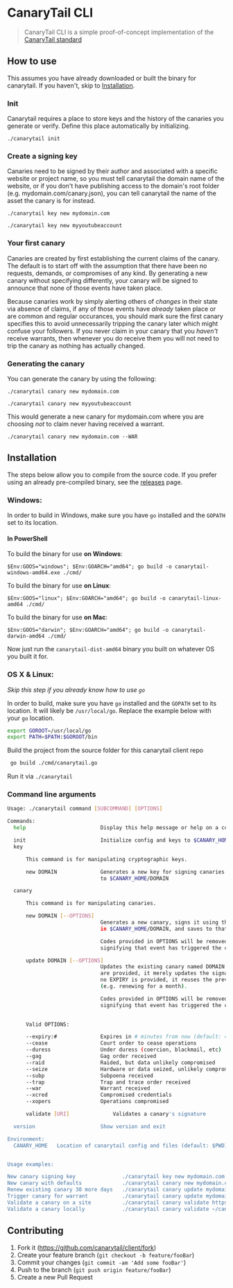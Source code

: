 # CanaryTail CLI
> CanaryTail CLI is a simple proof-of-concept implementation of the [CanaryTail standard](https://github.com/canarytail/standard)

## How to use

This assumes you have already downloaded or built the binary for canarytail. If you haven't, skip to [Installation](#installation).

### Init

Canarytail requires a place to store keys and the history of the canaries you generate or verify. Define this place automatically by initializing.

`./canarytail init`

### Create a signing key

Canaries need to be signed by their author and associated with a specific website or project name, so you must tell canarytail the domain name of the website, or if you don't have publishing access to the domain's root folder (e.g. mydomain.com/canary.json), you can tell canarytail the name of the asset the canary is for instead.

`./canarytail key new mydomain.com`

`./canarytail key new myyoutubeaccount`

### Your first canary

Canaries are created by first establishing the current claims of the canary. The default is to start off with the assumption that there have been no requests, demands, or compromises of any kind. By generating a new canary without specifying differently, your canary will be signed to announce that none of those events have taken place.

Because canaries work by simply alerting others of *changes* in their state via absence of claims, if any of those events have *already* taken place or are common and regular occurances, you should mark sure the first canary specifies this to avoid unnecessarily tripping the canary later which might confuse your followers. If you never claim in your canary that you *haven't* receive warrants, then whenever you do receive them you will not need to trip the canary as nothing has actually changed.

### Generating the canary

You can generate the canary by using the following:

`./canarytail canary new mydomain.com`

`./canarytail canary new myyoutubeaccount`

This would generate a new canary for mydomain.com where you are choosing *not* to claim never having received a warrant.

`./canarytail canary new mydomain.com --WAR`


## Installation

The steps below allow you to compile from the source code. If you prefer using an already pre-compiled binary, see the [releases](https://github.com/canarytail/client/releases) page.

### Windows:

In order to build in Windows, make sure you have `go` installed and the `GOPATH` set to its location.

#### In PowerShell

To build the binary for use **on Windows**:
```
$Env:GOOS="windows"; $Env:GOARCH="amd64"; go build -o canarytail-windows-amd64.exe ./cmd/
```

To build the binary for use **on Linux**:
```
$Env:GOOS="linux"; $Env:GOARCH="amd64"; go build -o canarytail-linux-amd64 ./cmd/
```

To build the binary for use **on Mac**:
```
$Env:GOOS="darwin"; $Env:GOARCH="amd64"; go build -o canarytail-darwin-amd64 ./cmd/
```

Now just run the `canarytail-dist-amd64` binary you built on whatever OS you built it for.

### OS X & Linux:

*Skip this step if you already know how to use `go`*

In order to build, make sure you have `go` installed and the `GOPATH` set to its location. It will likely be `/usr/local/go`. Replace the example below with your `go` location.

```sh
export GOROOT=/usr/local/go
export PATH=$PATH:$GOROOT/bin
```

Build the project from the source folder for this canarytail client repo

```sh
 go build ./cmd/canarytail.go
```

Run it via `./canarytail`


### Command line arguments

```sh
Usage: ./canarytail command [SUBCOMMAND] [OPTIONS]

Commands:
  help		                  Display this help message or help on a command

  init		                  Initialize config and keys to $CANARY_HOME
  key

      This command is for manipulating cryptographic keys.

      new DOMAIN              Generates a new key for signing canaries and saves
                              to $CANARY_HOME/DOMAIN

  canary

      This command is for manipulating canaries.

      new DOMAIN [--OPTIONS]
                              Generates a new canary, signs it using the key located
                              in $CANARY_HOME/DOMAIN, and saves to that same path.

                              Codes provided in OPTIONS will be removed from the canary,
                              signifying that event has triggered the canary.

      update DOMAIN [--OPTIONS]
                              Updates the existing canary named DOMAIN. If no OPTIONS
                              are provided, it merely updates the signature date. If
                              no EXPIRY is provided, it reuses the previous value
                              (e.g. renewing for a month).

                              Codes provided in OPTIONS will be removed from the canary,
                              signifying that event has triggered the canary.
                              

      Valid OPTIONS:

      --expiry:#              Expires in # minutes from now (default: 43200, one month)
      --cease                 Court order to cease operations
      --duress                Under duress (coercion, blackmail, etc)
      --gag                   Gag order received
      --raid                  Raided, but data unlikely compromised
      --seize                 Hardware or data seized, unlikely compromised
      --subp                  Subpoena received
      --trap                  Trap and trace order received
      --war                   Warrant received
      --xcred                 Compromised credentials
      --xopers                Operations compromised

      validate [URI]              Validates a canary's signature

  version	                  Show version and exit

Environment:
  CANARY_HOME	Location of canarytail config and files (default: $PWD)


Usage examples:

New canary signing key               ./canarytail key new mydomain.com
New canary with defaults             ./canarytail canary new mydomain.com      
Renew existing canary 30 more days   ./canarytail canary update mydomain.com
Trigger canary for warrant           ./canarytail canary update mydomain.com --WAR
Validate a canary on a site          ./canarytail canary validate https://mydomain.com/canary.json
Validate a canary locally            ./canarytail canary validate ~/canary.json
```



## Contributing

1. Fork it (<https://github.com/canarytail/client/fork>)
2. Create your feature branch (`git checkout -b feature/fooBar`)
3. Commit your changes (`git commit -am 'Add some fooBar'`)
4. Push to the branch (`git push origin feature/fooBar`)
5. Create a new Pull Request

